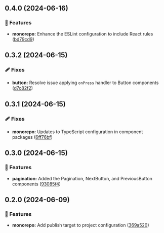 ## 0.4.0 (2024-06-16)


### 🚀 Features

- **monorepo:** Enhance the ESLint configuration to include React rules ([bd79cd9](https://github.com/storm-software/cyclone-ui/commit/bd79cd9))

## 0.3.2 (2024-06-15)


### 🩹 Fixes

- **button:** Resolve issue applying `onPress` handler to Button components ([d7c82f2](https://github.com/storm-software/cyclone-ui/commit/d7c82f2))

## 0.3.1 (2024-06-15)


### 🩹 Fixes

- **monorepo:** Updates to TypeScript configuration in component packages ([6ff76bf](https://github.com/storm-software/cyclone-ui/commit/6ff76bf))

## 0.3.0 (2024-06-15)


### 🚀 Features

- **pagination:** Added the Pagination, NextButton, and PreviousButton components ([93085f4](https://github.com/storm-software/cyclone-ui/commit/93085f4))

## 0.2.0 (2024-06-09)


### 🚀 Features

- **monorepo:** Add publish target to project configuration ([369a520](https://github.com/storm-software/cyclone-ui/commit/369a520))